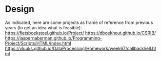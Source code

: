 # Design

As indicated, here are some projects as frame of reference from previous years (to get an idea what is feasible):
https://fietsboekstoel.github.io/Project/
https://dboekhout.github.io/CSRIB/
https://jaspernaberman.github.io/Programming-Project/Scripts/HTML/index.html
https://vluuks.github.io/DataProcessing/Homework/week67/callbackhell.html
